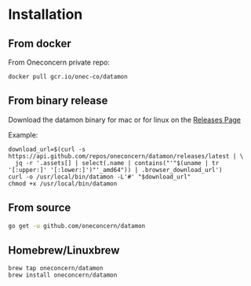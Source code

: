 # Installation

## From docker

From Oneconcern private repo:

```
docker pull gcr.io/onec-co/datamon
```

## From binary release

Download the datamon binary for mac or for linux on the
[Releases Page](https://github.com/oneconcern/datamon/releases/)

Example:
```$bash
download_url=$(curl -s https://api.github.com/repos/oneconcern/datamon/releases/latest | \
  jq -r '.assets[] | select(.name | contains("'"$(uname | tr '[:upper:]' '[:lower:]')"'_amd64")) | .browser_download_url')
curl -o /usr/local/bin/datamon -L'#' "$download_url"
chmod +x /usr/local/bin/datamon
```

## From source

```bash
go get -u github.com/oneconcern/datamon
```

## Homebrew/Linuxbrew

```
brew tap oneconcern/datamon
brew install oneconcern/datamon
``` 
